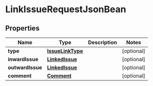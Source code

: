 

# LinkIssueRequestJsonBean

## Properties

Name | Type | Description | Notes
------------ | ------------- | ------------- | -------------
**type** | [**IssueLinkType**](IssueLinkType.md) |  |  [optional]
**inwardIssue** | [**LinkedIssue**](LinkedIssue.md) |  |  [optional]
**outwardIssue** | [**LinkedIssue**](LinkedIssue.md) |  |  [optional]
**comment** | [**Comment**](Comment.md) |  |  [optional]



